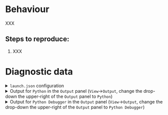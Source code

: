 <!-- Please fill in all XXX markers -->

# Behaviour

XXX

## Steps to reproduce:

1. XXX

<!--
**After** creating the issue on GitHub, you can add screenshots and GIFs of what is happening. Consider tools like HTTPS://www.cockos.com/licecap/, HTTPS://github.com/phw/peek or HTTPS://www.screentogif.com/ for GIF creation.
-->

<!-- **NOTE**: Please do provide logs from the Python and Python Debugger Output panel. -->

# Diagnostic data

<details>

<summary><code>launch.json</code> configuration
</summary>

<p>

```
XXX
```

</p>
</details>

<details>

<summary>Output for <code>Python</code> in the <code>Output</code> panel (<code>View</code>→<code>Output</code>, change the drop-down the upper-right of the <code>Output</code> panel to <code>Python</code>)
</summary>

<p>

```
XXX
```

</p>
</details>

<details>

<summary>Output for <code>Python Debugger</code> in the <code>Output</code> panel (<code>View</code>→<code>Output</code>, change the drop-down the upper-right of the <code>Output</code> panel to <code>Python Debugger</code>)
</summary>

<p>

```
XXX
```

</p>
</details>
